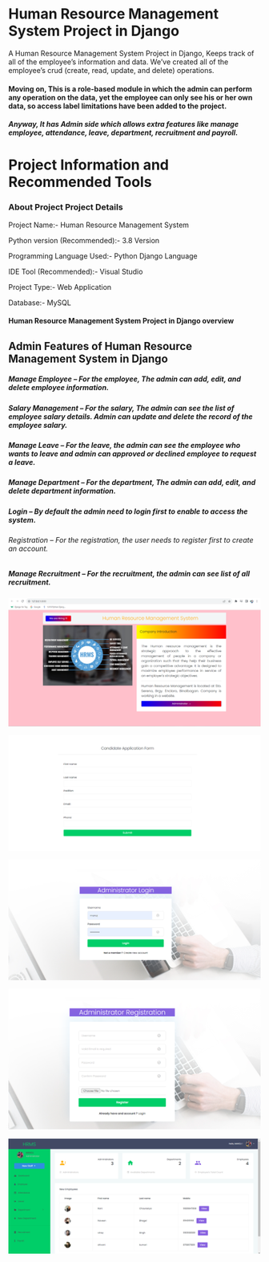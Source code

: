 # Human Resource Management System Project in Django

A Human Resource Management System Project in Django, Keeps track of all of the employee’s information and data. We’ve created all of the employee’s crud (create, read, update, and delete) operations.

#### Moving on, This is a role-based module in which the admin can perform any operation on the data, yet the employee can only see his or her own data, so access label limitations have been added to the project.

##### Anyway, It has Admin side which allows extra features like manage employee, attendance, leave, department, recruitment and payroll.

# Project Information and Recommended Tools

### About Project	Project Details

Project Name:-	Human Resource Management System

Python version (Recommended):-	3.8 Version

Programming Language Used:-	  Python Django Language

IDE Tool (Recommended):-	      Visual Studio

Project Type:-	             Web Application

Database:-	                 MySQL


#### Human Resource Management System Project in Django overview

## Admin Features of Human Resource Management System in Django

##### Manage Employee – For the employee, The admin can add, edit, and delete employee information.

##### Salary Management – For the salary, The admin can see the list of employee salary details. Admin can update and delete the record of the employee salary.

##### Manage Leave – For the leave, the admin can see the employee who wants to leave and admin can approved or declined employee to request a leave.

##### Manage Department – For the department, The admin can add, edit, and delete department information.

##### Login – By default the admin need to login first to enable to access the system.

###### Registration – For the registration, the user needs to register first to create an account.

##### Manage Recruitment – For the recruitment, the admin can see list of all recruitment.

![Alt text](image.png)

![Alt text](image-1.png)

![Alt text](image-2.png)

![Alt text](image-3.png)

![Alt text](image-4.png)